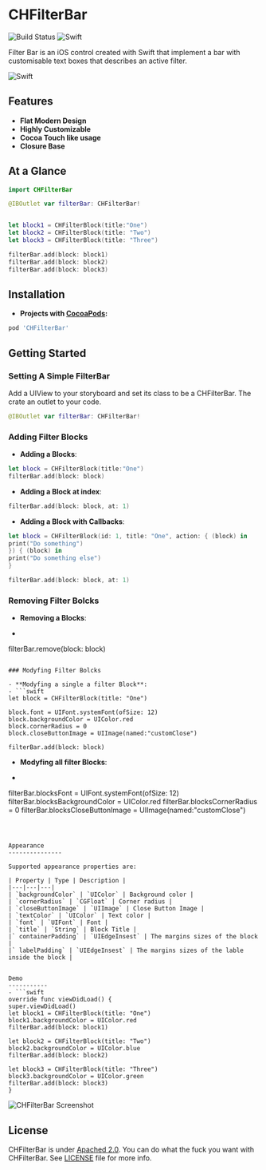 CHFilterBar
=======

![Build Status](https://travis-ci.org/devxoul/Toaster.svg?branch=master)
![Swift](https://img.shields.io/badge/Swift-4.0-orange.svg)


Filter Bar is an iOS control created with Swift that implement a bar with customisable text boxes that describes an active filter.



![Swift](https://preview.ibb.co/bFrvHm/Nov_21_2017_18_46_30.gif)


Features
--------

- **Flat Modern Design**
- **Highly Customizable**
- **Cocoa Touch like usage**
- **Closure Base**



At a Glance
-----------

```swift
import CHFilterBar

@IBOutlet var filterBar: CHFilterBar!


let block1 = CHFilterBlock(title:"One")
let block2 = CHFilterBlock(title: "Two")
let block3 = CHFilterBlock(title: "Three")

filterBar.add(block: block1)
filterBar.add(block: block2)
filterBar.add(block: block3)

```


Installation
------------

- **Projects with [CocoaPods](https://cocoapods.org):**

```ruby
pod 'CHFilterBar'
```



Getting Started
---------------

### Setting A Simple FilterBar

Add a UIView to your storyboard and set its class to be a CHFilterBar. The crate an outlet to your code.

```swift
@IBOutlet var filterBar: CHFilterBar!
```

### Adding Filter Blocks

- **Adding a Blocks**:

```swift
let block = CHFilterBlock(title:"One")
filterBar.add(block: block)
```

- **Adding a Block at index**:

```swift
filterBar.add(block: block, at: 1)

```

- **Adding a Block with Callbacks**:

```swift
let block = CHFilterBlock(id: 1, title: "One", action: { (block) in
print("Do something")
}) { (block) in
print("Do something else")
}

filterBar.add(block: block, at: 1)
```

### Removing Filter Bolcks

- **Removing a Blocks**:
- ```swift
filterBar.remove(block: block)

```

### Modyfing Filter Bolcks

- **Modyfing a single a filter Block**:
- ```swift
let block = CHFilterBlock(title: "One")

block.font = UIFont.systemFont(ofSize: 12)
block.backgroundColor = UIColor.red
block.cornerRadius = 0
block.closeButtonImage = UIImage(named:"customClose")

filterBar.add(block: block)

```

- **Modyfing all filter Blocks**:
- ```swift
filterBar.blocksFont = UIFont.systemFont(ofSize: 12)
filterBar.blocksBackgroundColor = UIColor.red
filterBar.blocksCornerRadius = 0
filterBar.blocksCloseButtonImage = UIImage(named:"customClose")

```



Appearance
---------------

Supported appearance properties are:

| Property | Type | Description |
|---|---|---|
| `backgroundColor` | `UIColor` | Background color |
| `cornerRadius` | `CGFloat` | Corner radius |
| `closeButtonImage` | `UIImage` | Close Button Image |
| `textColor` | `UIColor` | Text color |
| `font` | `UIFont` | Font |
| `title` | `String` | Block Title |
|` containerPadding` | `UIEdgeInsest` | The margins sizes of the block |
|` labelPadding` | `UIEdgeInsest` | The margins sizes of the lable inside the block |


Demo
-----------
- ```swift
override func viewDidLoad() {
super.viewDidLoad()
let block1 = CHFilterBlock(title: "One")
block1.backgroundColor = UIColor.red
filterBar.add(block: block1)

let block2 = CHFilterBlock(title: "Two")
block2.backgroundColor = UIColor.blue
filterBar.add(block: block2)

let block3 = CHFilterBlock(title: "Three")
block3.backgroundColor = UIColor.green
filterBar.add(block: block3)
}

```

![CHFilterBar Screenshot](https://preview.ibb.co/gsWZA6/Screen_Shot_2017_11_21_at_6_39_01_PM.png)


License
-------

CHFilterBar is under [Apached 2.0](https://www.apache.org/licenses/LICENSE-2.0). You can do what the fuck you want with CHFilterBar. See [LICENSE](LICENSE) file for more info.
